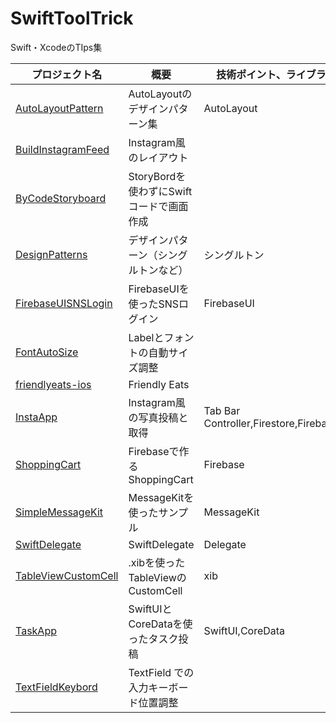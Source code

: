 # SwiftToolTrick

Swift・XcodeのTIps集

| プロジェクト名                               | 概要                                     | 技術ポイント、ライブラリ |
| -------------------------------------------- | ---------------------------------------- | ------------------------ |
| [AutoLayoutPattern](./AutoLayoutPattern)     | AutoLayoutのデザインパターン集           | AutoLayout               |
| [BuildInstagramFeed](./BuildInstagramFeed)       | Instagram風のレイアウト |                          | TableVewCell,xib
| [ByCodeStoryboard](./ByCodeStoryboard)       | StoryBordを使わずにSwiftコードで画面作成 |                          |
| [DesignPatterns](./DesignPatterns)           | デザインパターン（シングルトンなど）     | シングルトン             |
| [FirebaseUISNSLogin](./FirebaseUISNSLogin)           | FirebaseUIを使ったSNSログイン     |  FirebaseUI            |
| [FontAutoSize](./FontAutoSize)               | Labelとフォントの自動サイズ調整          |                          |
| [friendlyeats-ios](./friendlyeats-ios)               | Friendly Eats          |                          |
| [InstaApp](./InstaApp)               | Instagram風の写真投稿と取得          | Tab Bar Controller,Firestore,FirebaseUI                       |
| [ShoppingCart](./ShoppingCart)               | Firebaseで作るShoppingCart          |   Firebase                       |
| [SimpleMessageKit](./SimpleMessageKit)               |   MessageKitを使ったサンプル        |  MessageKit                       |
| [SwiftDelegate](./SwiftDelegate)               | SwiftDelegate          |   Delegate                       |
| [TableViewCustomCell](./TableViewCustomCell) | .xibを使ったTableViewのCustomCell        | xib                      |
| [TaskApp](./TaskApp) | SwiftUIとCoreDataを使ったタスク投稿        | SwiftUI,CoreData                   |
| [TextFieldKeybord](./TextFieldKeybord)       | TextField での入力キーボード位置調整     |                          |

